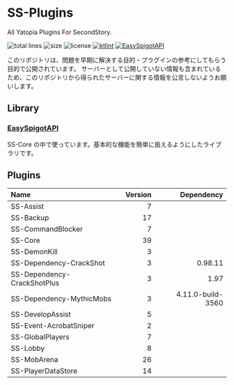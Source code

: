 # SS-Plugins
All Yatopia Plugins For SecondStory.

![total lines](https://img.shields.io/tokei/lines/github/SecondStoryServer/SS-Plugins)
![size](https://img.shields.io/github/repo-size/SecondStoryServer/SS-Plugins?label=size)
![license](https://img.shields.io/github/license/SecondStoryServer/SS-Plugins)
[![ktlint](https://img.shields.io/badge/code%20style-%E2%9D%A4-FF4081.svg)](https://ktlint.github.io/)
[![EasySpigotAPI](https://img.shields.io/badge/EasySpigotAPI-%E2%AC%85-4D4.svg)](https://github.com/sya-ri/EasySpigotAPI)

このリポジトリは、問題を早期に解決する目的・プラグインの参考にしてもらう目的で公開されています。
サーバーとして公開していない情報も含まれているため、このリポジトリから得られたサーバーに関する情報を公言しないようお願いします。

## Library

### [EasySpigotAPI](https://github.com/sya-ri/EasySpigotAPI)

SS-Core の中で使っています。基本的な機能を簡単に扱えるようにしたライブラリです。

## Plugins

<!-- Generate Versions -->
| Name | Version | Dependency |
|:-----|--------:|-----------:|
| SS-Assist | 7 |  |
| SS-Backup | 17 |  |
| SS-CommandBlocker | 7 |  |
| SS-Core | 39 |  |
| SS-DemonKill | 3 |  |
| SS-Dependency-CrackShot | 3 | 0.98.11 |
| SS-Dependency-CrackShotPlus | 3 | 1.97 |
| SS-Dependency-MythicMobs | 3 | 4.11.0-build-3560 |
| SS-DevelopAssist | 5 |  |
| SS-Event-AcrobatSniper | 2 |  |
| SS-GlobalPlayers | 7 |  |
| SS-Lobby | 8 |  |
| SS-MobArena | 26 |  |
| SS-PlayerDataStore | 14 |  |
<!-- Generate Versions -->
